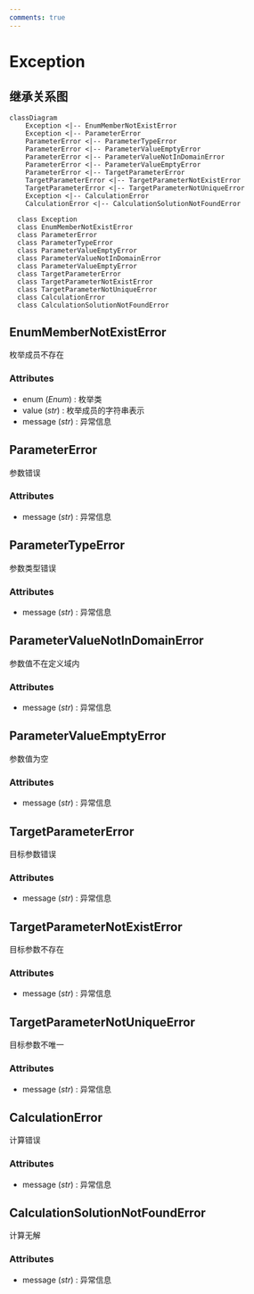 ```yaml
---
comments: true
---
```


# Exception

## 继承关系图

```mermaid
classDiagram
    Exception <|-- EnumMemberNotExistError
    Exception <|-- ParameterError
    ParameterError <|-- ParameterTypeError
    ParameterError <|-- ParameterValueEmptyError
    ParameterError <|-- ParameterValueNotInDomainError
    ParameterError <|-- ParameterValueEmptyError
    ParameterError <|-- TargetParameterError
    TargetParameterError <|-- TargetParameterNotExistError
    TargetParameterError <|-- TargetParameterNotUniqueError
    Exception <|-- CalculationError
    CalculationError <|-- CalculationSolutionNotFoundError

  class Exception
  class EnumMemberNotExistError
  class ParameterError
  class ParameterTypeError
  class ParameterValueEmptyError
  class ParameterValueNotInDomainError
  class ParameterValueEmptyError
  class TargetParameterError
  class TargetParameterNotExistError
  class TargetParameterNotUniqueError
  class CalculationError
  class CalculationSolutionNotFoundError

```

## EnumMemberNotExistError

枚举成员不存在

### Attributes

- enum (_Enum_) : 枚举类
- value (_str_) : 枚举成员的字符串表示
- message (_str_) : 异常信息

## ParameterError

参数错误

### Attributes

- message (_str_) : 异常信息

## ParameterTypeError

参数类型错误

### Attributes

- message (_str_) : 异常信息

## ParameterValueNotInDomainError

参数值不在定义域内

### Attributes

- message (_str_) : 异常信息

## ParameterValueEmptyError

参数值为空

### Attributes

- message (_str_) : 异常信息

## TargetParameterError

目标参数错误

### Attributes

- message (_str_) : 异常信息

## TargetParameterNotExistError

目标参数不存在

### Attributes

- message (_str_) : 异常信息

## TargetParameterNotUniqueError

目标参数不唯一

### Attributes

- message (_str_) : 异常信息

## CalculationError

计算错误

### Attributes

- message (_str_) : 异常信息

## CalculationSolutionNotFoundError

计算无解

### Attributes

- message (_str_) : 异常信息
